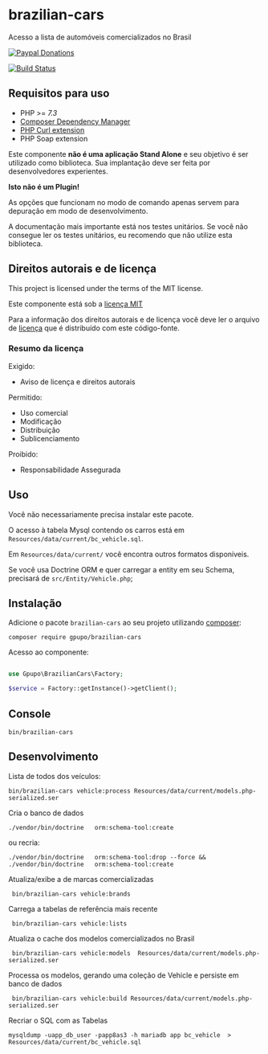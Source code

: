 # brazilian-cars

Acesso a lista de automóveis comercializados no Brasil

[![Paypal Donations](https://www.paypalobjects.com/en_US/i/btn/btn_donate_SM.gif)](https://www.paypal.com/cgi-bin/webscr?cmd=_s-xclick&hosted_button_id=EK6F2WRKG7GNN&item_name=brazilian-cars)

[![Build Status](https://secure.travis-ci.org/gpupo/brazilian-cars.png?branch=master)](http://travis-ci.org/gpupo/brazilian-cars)


## Requisitos para uso

- PHP >= *7.3*
- [Composer Dependency Manager](http://getcomposer.org)
- [PHP Curl extension](http://php.net/manual/en/intro.curl.php)
- PHP Soap extension


Este componente **não é uma aplicação Stand Alone** e seu objetivo é ser utilizado como biblioteca.
Sua implantação deve ser feita por desenvolvedores experientes.

**Isto não é um Plugin!**

As opções que funcionam no modo de comando apenas servem para depuração em modo de
desenvolvimento.

A documentação mais importante está nos testes unitários. Se você não consegue ler os testes unitários, eu recomendo que não utilize esta biblioteca.


## Direitos autorais e de licença

This project is licensed under the terms of the MIT license.

Este componente está sob a [licença MIT](https://github.com/gpupo/common-sdk/blob/master/LICENSE)

Para a informação dos direitos autorais e de licença você deve ler o arquivo
de [licença](https://github.com/gpupo/common-sdk/blob/master/LICENSE) que é distribuído com este código-fonte.

### Resumo da licença

Exigido:

- Aviso de licença e direitos autorais

Permitido:

- Uso comercial
- Modificação
- Distribuição
- Sublicenciamento

Proibido:

- Responsabilidade Assegurada

## Uso

Você não necessariamente precisa instalar este pacote.

O acesso à tabela Mysql contendo os carros está em ``Resources/data/current/bc_vehicle.sql``.

Em ``Resources/data/current/`` você encontra outros formatos disponíveis.

Se você usa Doctrine ORM e quer carregar a entity em seu Schema, precisará de ``src/Entity/Vehicle.php``;

## Instalação

Adicione o pacote ``brazilian-cars`` ao seu projeto utilizando [composer](http://getcomposer.org):

    composer require gpupo/brazilian-cars


Acesso ao componente:

```php

use Gpupo\BrazilianCars\Factory;

$service = Factory::getInstance()->getClient();


```

## Console

	bin/brazilian-cars


## Desenvolvimento

Lista de todos dos veículos:

	bin/brazilian-cars vehicle:process Resources/data/current/models.php-serialized.ser


Cria o banco de dados

	./vendor/bin/doctrine   orm:schema-tool:create

ou recria:

	./vendor/bin/doctrine   orm:schema-tool:drop --force && ./vendor/bin/doctrine   orm:schema-tool:create

Atualiza/exibe a de marcas comercializadas

	 bin/brazilian-cars vehicle:brands

 Carrega a tabelas de referência mais recente

	 bin/brazilian-cars vehicle:lists

 Atualiza o cache dos modelos comercializados no Brasil

	 bin/brazilian-cars vehicle:models  Resources/data/current/models.php-serialized.ser

Processa os modelos, gerando uma coleção de Vehicle e persiste em banco de dados

	 bin/brazilian-cars vehicle:build Resources/data/current/models.php-serialized.ser

Recriar o SQL com as Tabelas

	mysqldump -uapp_db_user -papp8as3 -h mariadb app bc_vehicle  >  Resources/data/current/bc_vehicle.sql
